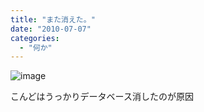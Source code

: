 ```yaml
---
title: "また消えた。"
date: "2010-07-07"
categories: 
  - "何か"
---
```


![image](https://blog.naotaco.com/wp-content/uploads/2010/07/wpid-1254485418477.jpg)

こんどはうっかりデータベース消したのが原因
